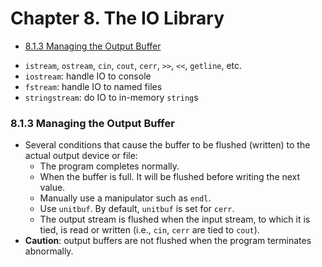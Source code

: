 # Chapter 8. The IO Library

<!-- vim-markdown-toc GFM -->

* [8.1.3 Managing the Output Buffer](#813-managing-the-output-buffer)

<!-- vim-markdown-toc -->

- `istream`, `ostream`, `cin`, `cout`, `cerr`, `>>`, `<<`, `getline`, etc.
- `iostream`: handle IO to console
- `fstream`: handle IO to named files
- `stringstream`: do IO to in-memory `string`s

### 8.1.3 Managing the Output Buffer

- Several conditions that cause the buffer to be flushed (written) to the actual output device or file:
    - The program completes normally.
    - When the buffer is full. It will be flushed before writing the next value.
    - Manually use a manipulator such as `endl`.
    - Use `unitbuf`. By default, `unitbuf` is set for `cerr`.
    - The output stream is flushed when the input stream, to which it is tied, is read or written (i.e., `cin`, `cerr` are tied to `cout`).
- **Caution**: output buffers are not flushed when the program terminates abnormally.
